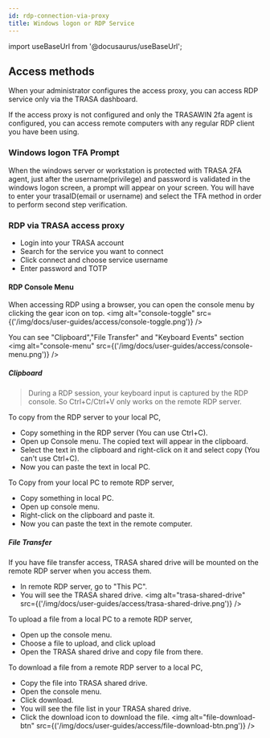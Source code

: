 ```yaml
---
id: rdp-connection-via-proxy
title: Windows logon or RDP Service
---
```


import useBaseUrl from '@docusaurus/useBaseUrl';


## Access methods

 When your administrator configures the access proxy, you can access RDP service only via the TRASA dashboard.

 If the access proxy is not configured and only the TRASAWIN 2fa agent is configured, you can access remote computers with any regular RDP client you have been using.

### Windows logon TFA Prompt
When the windows server or workstation is protected with TRASA 2FA agent, just after the username(privilege) and password is validated in the windows logon screen, a prompt will appear on your screen. You will have to enter your trasaID(email or username) and select the TFA method in order to perform second step verification.


### RDP via TRASA access proxy
* Login into your TRASA account
* Search for the service you want to connect
* Click connect and choose service username
* Enter password and TOTP 


#### RDP Console Menu
When accessing RDP using a browser, you can open the console menu by clicking the gear icon on top.
<img  alt="console-toggle" src={('/img/docs/user-guides/access/console-toggle.png')} />


You can see "Clipboard","File Transfer" and "Keyboard Events" section
<img  alt="console-menu" src={('/img/docs/user-guides/access/console-menu.png')} />

##### Clipboard
> During a RDP session, your keyboard input is captured by the RDP console. So Ctrl+C/Ctrl+V only works on the remote RDP server.

To copy from the RDP server to your local PC,
* Copy something in the RDP server (You can use Ctrl+C).
* Open up Console menu. The copied text will appear in the clipboard.
* Select the text in the clipboard and right-click on it and select copy (You can't use Ctrl+C). 
* Now you can paste the text in local PC.

To Copy from your local PC to remote RDP server,
* Copy something in local PC.
* Open up console menu.
* Right-click on the clipboard and paste it.
* Now you can paste the text in the remote computer.

##### File Transfer 
If you have file transfer access, TRASA shared drive will be mounted on the remote RDP server when you access them.
* In remote RDP server, go to "This PC".
* You will see the TRASA shared drive.
<img  alt="trasa-shared-drive" src={('/img/docs/user-guides/access/trasa-shared-drive.png')} />



To upload a file from a local PC to a remote RDP server,
* Open up the console menu.
* Choose a file to upload, and click upload
* Open the TRASA shared drive and copy file from there.


To download a file from a remote RDP server to a local PC,
* Copy the file into TRASA shared drive.
* Open the console menu.
* Click download.
* You will see the file list in your TRASA shared drive.
* Click the download icon to download the file.
<img  alt="file-download-btn" src={('/img/docs/user-guides/access/file-download-btn.png')} />




